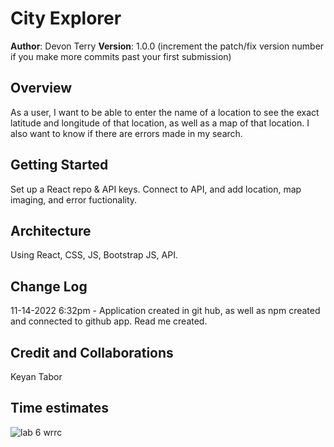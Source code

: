 # City Explorer

**Author**: Devon Terry
**Version**: 1.0.0 (increment the patch/fix version number if you make more commits past your first submission)

## Overview

As a user, I want to be able to enter the name of a location to see the exact latitude and longitude of that location, as well as a map of that location. I also want to know if there are errors made in my search.

## Getting Started

Set up a React repo & API keys. Connect to API, and add location, map imaging, and error fuctionality.

## Architecture

Using React, CSS, JS, Bootstrap JS, API.

## Change Log

11-14-2022 6:32pm - Application created in git hub, as well as npm created and connected to github app. Read me created.

<!-- 01-01-2001 4:59pm - Application now has a fully-functional express server, with a GET route for the location resource. -->

## Credit and Collaborations

Keyan Tabor
<!-- Give credit (and a link) to other people or resources that helped you build this application. -->

## Time estimates

<!--Name of feature:
Estimate of time needed to complete:
Start time:
Finish time-->

![lab 6 wrrc](https://user-images.githubusercontent.com/114770792/202059146-fec6ecbb-8585-4025-ad30-28beafa57001.jpg)

